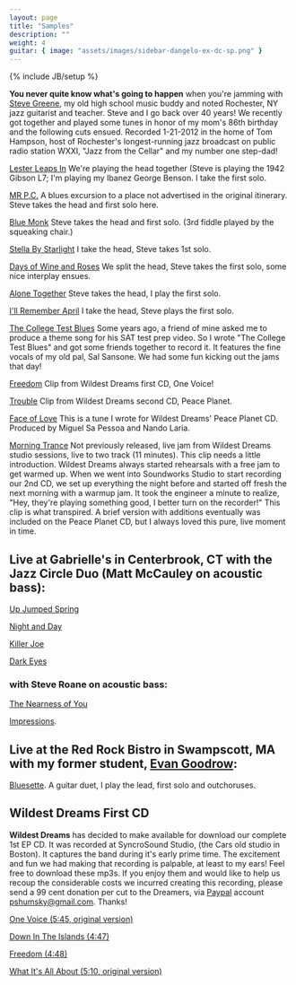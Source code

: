 ```yaml
---
layout: page
title: "Samples"
description: ""
weight: 4
guitar: { image: "assets/images/sidebar-dangelo-ex-dc-sp.png" }
---
```

{% include JB/setup %}

__You never quite know what's going to happen__ when you're jamming with [Steve Greene](http://www.stevegreene.com/), my old high school music buddy and noted Rochester, NY jazz guitarist and teacher. Steve and I go back over 40 years! We recently got together and played some tunes in honor of my mom's 86th birthday and the following cuts ensued. Recorded 1-21-2012 in the home of Tom Hampson, host of Rochester's longest-running jazz broadcast on public radio station WXXI, "Jazz from the Cellar" and my number one step-dad!


[Lester Leaps In](/assets/music/Lester%20Leaps%20In.mp3) We're playing the head together (Steve is playing the 1942 Gibson L7; I'm playing my Ibanez George Benson. I take the first solo.

[MR P.C.](/assets/music/MR%20P.C.mp3) A blues excursion to a place not advertised in the original itinerary. Steve takes the head and first solo here.

[Blue Monk](/assets/music/Blue%20Monk.mp3) Steve takes the head and first solo. (3rd fiddle played by the squeaking chair.)

[Stella By Starlight](/assets/music/Stella%20By%20Starlight.mp3) I take the head, Steve takes 1st solo.

[Days of Wine and Roses](/assets/music/Days%20of%20Wine%20and%20Roses.mp3) We split the head, Steve takes the first solo, some nice interplay ensues. 

[Alone Together](/assets/music/Alone%20Together.mp3) Steve takes the head, I play the first solo.

[I'll Remember April](/assets/music/I'll%20Remember%20April.mp3) I take the head, Steve plays the first solo.

[The College Test Blues](/assets/music/college_test_blues.mp3) Some years ago, a friend of mine asked me to produce a theme song for his SAT test prep video. So I wrote "The College Test Blues" and got some friends together to record it. It features the fine vocals of my old pal, Sal Sansone. We had some fun kicking out the jams that day!

[Freedom](/assets/music/freedomclip.mp3) Clip from Wildest Dreams first CD, One Voice!

[Trouble](/assets/music/trouble.mp3) Clip from Wildest Dreams second CD, Peace Planet.


[Face of Love](/assets/music/faceoflove.mp3) This is a tune I wrote for Wildest Dreams' Peace Planet CD. Produced by Miguel Sa Pessoa and Nando Laria.

[Morning Trance](/assets/music/morning_trance.mp3) 
Not previously released, live jam from Wildest Dreams studio sessions, live to two track (11 minutes). This clip needs a little introduction. Wildest Dreams always started rehearsals with a free jam to get warmed up. When we went into Soundworks Studio to start recording our 2nd CD, we set up everything the night before and started off fresh the next morning with a warmup jam. It took the engineer a minute to realize, "Hey, they're playing something good, I better turn on the recorder!" This clip is what transpired. A brief version with additions eventually was included on the Peace Planet CD, but I always loved this pure, live moment in time.


## **Live at Gabrielle's** in Centerbrook, CT with the Jazz Circle Duo (Matt McCauley on acoustic bass):

[Up Jumped Spring](/assets/music/Up%20Jumped%20Spring.mp3) 

[Night and Day](/assets/music/Night%20And%20Day.mp3)

[Killer Joe](/assets/music/Killer%20Joe.mp3)

[Dark Eyes](/assets/music/Dark%20Eyes.mp3)

### with Steve Roane on acoustic bass: 

[The Nearness of You](/assets/music/The%20Nearness%20of%20You.mp3)

[Impressions](/assets/music/Impressions.mp3).

## Live at the Red Rock Bistro in Swampscott, MA with my former student, [Evan Goodrow](http://www.EvanGoodrow.com): 

[Bluesette](/assets/music/bluesette.mp3). A guitar duet, I play the lead, first solo and outchoruses.


## Wildest Dreams First CD

**Wildest Dreams** has decided to make available for download our complete 1st EP CD. It was recorded at SyncroSound Studio, (the Cars old studio in Boston). It captures the band during it's early prime time. The excitement and fun we had making that recording is palpable, at least to my ears! Feel free to download these mp3s. If you enjoy them and would like to help us recoup the considerable costs we incurred creating this recording, please send a 99 cent donation per cut to the Dreamers, via [Paypal](http://www.paypal.com) account pshumsky@gmail.com. Thanks!

[One Voice  (5:45, original version)](/assets/music/one_voice_orig.mp3)

[Down In The Islands (4:47)](/assets/music/down_in_the_islands.mp3)

[Freedom (4:48)](/assets/music/freedom_orig.mp3)

[What It's All About (5:10, original version)](/assets/music/what_it's_all_about.mp3)




<!--<iframe width="100%" height="450" scrolling="no" frameborder="no" src="//w.soundcloud.com/player/?url=http%3A%2F%2Fapi.soundcloud.com%2Fusers%2F1973964"></iframe>-->